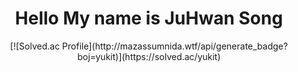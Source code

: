 <div align = "center">
  <h1> Hello My name is JuHwan Song </h1>
  <!--<img src = "https://www.gstatic.com/devrel-devsite/prod/vc901a5242fa1f51622c87b6b540eca04c81baea0c307ecf1bb2dd2ea202bf099/android/images/touchicon-180.png"> -->
  [![Solved.ac Profile](http://mazassumnida.wtf/api/generate_badge?boj=yukit)](https://solved.ac/yukit)
</div>
